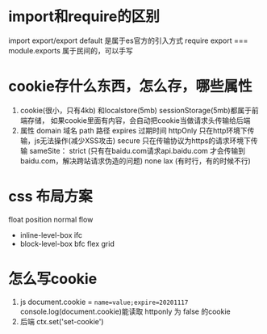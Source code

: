 # import和require的区别
  import export/export default 是属于es官方的引入方式
  require export === module.exports 属于民间的，可以手写
# cookie存什么东西，怎么存，哪些属性
  1. cookie(很小，只有4kb) 和localstore(5mb) sessionStorage(5mb)都属于前端存储，
      如果cookie里面有内容，会自动把cookie当做请求头传输给后端
  2. 属性
      domain 域名 
      path 路径 
      expires 过期时间
      httpOnly 只在http环境下传输，js无法操作(减少XSS攻击)
      secure 只在传输协议为https的请求环境下传输
      sameSite： strict (只有在baidu.com请求api.baidu.com 才会传输到baidu.com，解决跨站请求伪造的问题)
                 none 
                 lax (有时行，有的时候不行)

# css 布局方案
float
position
normal flow
  - inline-level-box ifc
  - block-level-box  bfc
flex
grid

# 怎么写cookie
1. js
  document.cookie = `name=value;expire=20201117`
  console.log(document.cookie)能读取 httponly 为 false 的cookie
2. 后端
  ctx.set('set-cookie')